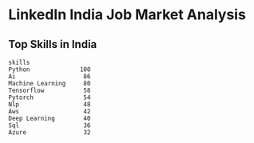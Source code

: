 # LinkedIn India Job Market Analysis

## Top Skills in India
```
skills
Python              100
Ai                   86
Machine Learning     80
Tensorflow           58
Pytorch              54
Nlp                  48
Aws                  42
Deep Learning        40
Sql                  36
Azure                32
```

